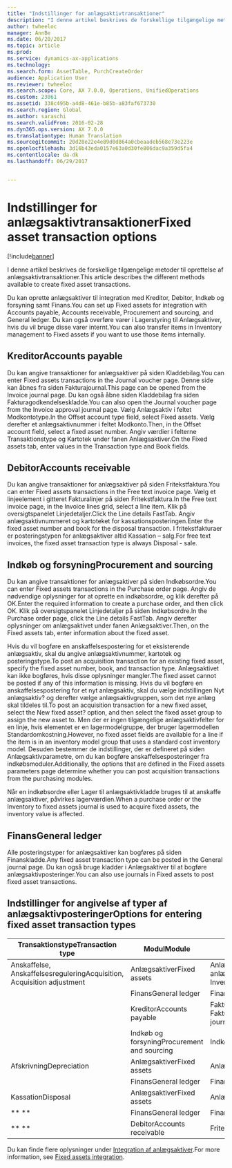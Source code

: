 ```yaml
---
title: "Indstillinger for anlægsaktivtransaktioner"
description: "I denne artikel beskrives de forskellige tilgængelige metoder til oprettelse af anlægsaktivtransaktioner."
author: twheeloc
manager: AnnBe
ms.date: 06/20/2017
ms.topic: article
ms.prod: 
ms.service: dynamics-ax-applications
ms.technology: 
ms.search.form: AssetTable, PurchCreateOrder
audience: Application User
ms.reviewer: twheeloc
ms.search.scope: Core, AX 7.0.0, Operations, UnifiedOperations
ms.custom: 23061
ms.assetid: 338c495b-a4d8-461e-b85b-a83faf673730
ms.search.region: Global
ms.author: saraschi
ms.search.validFrom: 2016-02-28
ms.dyn365.ops.version: AX 7.0.0
ms.translationtype: Human Translation
ms.sourcegitcommit: 20d28e22e4e89d0d864a0cbeaadeb568e73e223e
ms.openlocfilehash: 3d16b43eda0157e63a0d30fe806dac9a359d5fa4
ms.contentlocale: da-dk
ms.lasthandoff: 06/29/2017


---
```


# <a name="fixed-asset-transaction-options"></a><span data-ttu-id="3e5ac-103">Indstillinger for anlægsaktivtransaktioner</span><span class="sxs-lookup"><span data-stu-id="3e5ac-103">Fixed asset transaction options</span></span>

[!include[banner](../includes/banner.md)]


<span data-ttu-id="3e5ac-104">I denne artikel beskrives de forskellige tilgængelige metoder til oprettelse af anlægsaktivtransaktioner.</span><span class="sxs-lookup"><span data-stu-id="3e5ac-104">This article describes the different methods available to create fixed asset transactions.</span></span>

<span data-ttu-id="3e5ac-105">Du kan oprette anlægsaktiver til integration med Kreditor, Debitor, Indkøb og forsyning samt Finans.</span><span class="sxs-lookup"><span data-stu-id="3e5ac-105">You can set up Fixed assets for integration with Accounts payable, Accounts receivable, Procurement and sourcing, and General ledger.</span></span> <span data-ttu-id="3e5ac-106">Du kan også overføre varer i Lagerstyring til Anlægsaktiver, hvis du vil bruge disse varer internt.</span><span class="sxs-lookup"><span data-stu-id="3e5ac-106">You can also transfer items in Inventory management to Fixed assets if you want to use those items internally.</span></span>

## <a name="accounts-payable"></a><span data-ttu-id="3e5ac-107">Kreditor</span><span class="sxs-lookup"><span data-stu-id="3e5ac-107">Accounts payable</span></span>
<span data-ttu-id="3e5ac-108">Du kan angive transaktioner for anlægsaktiver på siden Kladdebilag.</span><span class="sxs-lookup"><span data-stu-id="3e5ac-108">You can enter Fixed assets transactions in the Journal voucher page.</span></span> <span data-ttu-id="3e5ac-109">Denne side kan åbnes fra siden Fakturajournal.</span><span class="sxs-lookup"><span data-stu-id="3e5ac-109">This page can be opened from the Invoice journal page.</span></span> <span data-ttu-id="3e5ac-110">Du kan også åbne siden Kladdebilag fra siden Fakturagodkendelseskladde.</span><span class="sxs-lookup"><span data-stu-id="3e5ac-110">You can also open the Journal voucher page from the Invoice approval journal page.</span></span> <span data-ttu-id="3e5ac-111">Vælg Anlægsaktiv i feltet Modkontotype.</span><span class="sxs-lookup"><span data-stu-id="3e5ac-111">In the Offset account type field, select Fixed assets.</span></span> <span data-ttu-id="3e5ac-112">Vælg derefter et anlægsaktivnummer i feltet Modkonto.</span><span class="sxs-lookup"><span data-stu-id="3e5ac-112">Then, in the Offset account field, select a fixed asset number.</span></span> <span data-ttu-id="3e5ac-113">Angiv værdier i felterne Transaktionstype og Kartotek under fanen Anlægsaktiver.</span><span class="sxs-lookup"><span data-stu-id="3e5ac-113">On the Fixed assets tab, enter values in the Transaction type and Book fields.</span></span>

## <a name="accounts-receivable"></a><span data-ttu-id="3e5ac-114">Debitor</span><span class="sxs-lookup"><span data-stu-id="3e5ac-114">Accounts receivable</span></span>
<span data-ttu-id="3e5ac-115">Du kan angive transaktioner for anlægsaktiver på siden Fritekstfaktura.</span><span class="sxs-lookup"><span data-stu-id="3e5ac-115">You can enter Fixed assets transactions in the Free text invoice page.</span></span>  <span data-ttu-id="3e5ac-116">Vælg et linjeelement i gitteret Fakturalinjer på siden Fritekstfaktura.</span><span class="sxs-lookup"><span data-stu-id="3e5ac-116">In the Free text invoice page, in the Invoice lines grid, select a line item.</span></span> <span data-ttu-id="3e5ac-117">Klik på oversigtspanelet Linjedetaljer.</span><span class="sxs-lookup"><span data-stu-id="3e5ac-117">Click the Line details FastTab.</span></span> <span data-ttu-id="3e5ac-118">Angiv anlægsaktivnummeret og kartoteket for kassationsposteringen.</span><span class="sxs-lookup"><span data-stu-id="3e5ac-118">Enter the fixed asset number and book for the disposal transaction.</span></span> <span data-ttu-id="3e5ac-119">I fritekstfakturaer er posteringstypen for anlægsaktiver altid Kassation – salg.</span><span class="sxs-lookup"><span data-stu-id="3e5ac-119">For free text invoices, the fixed asset transaction type is always Disposal - sale.</span></span>

## <a name="procurement-and-sourcing"></a><span data-ttu-id="3e5ac-120">Indkøb og forsyning</span><span class="sxs-lookup"><span data-stu-id="3e5ac-120">Procurement and sourcing</span></span>
<span data-ttu-id="3e5ac-121">Du kan angive transaktioner for anlægsaktiver på siden Indkøbsordre.</span><span class="sxs-lookup"><span data-stu-id="3e5ac-121">You can enter Fixed assets transactions in the Purchase order page.</span></span> <span data-ttu-id="3e5ac-122">Angiv de nødvendige oplysninger for at oprette en indkøbsordre, og klik derefter på OK.</span><span class="sxs-lookup"><span data-stu-id="3e5ac-122">Enter the required information to create a purchase order, and then click OK.</span></span> <span data-ttu-id="3e5ac-123">Klik på oversigtspanelet Linjedetaljer på siden Indkøbsordre.</span><span class="sxs-lookup"><span data-stu-id="3e5ac-123">In the Purchase order page, click the Line details FastTab.</span></span> <span data-ttu-id="3e5ac-124">Angiv derefter oplysninger om anlægsaktivet under fanen Anlægsaktiver.</span><span class="sxs-lookup"><span data-stu-id="3e5ac-124">Then, on the Fixed assets tab, enter information about the fixed asset.</span></span> 

<span data-ttu-id="3e5ac-125">Hvis du vil bogføre en anskaffelsespostering for et eksisterende anlægsaktiv, skal du angive anlægsaktivnummer, kartotek og posteringstype.</span><span class="sxs-lookup"><span data-stu-id="3e5ac-125">To post an acquisition transaction for an existing fixed asset, specify the fixed asset number, book, and transaction type.</span></span> <span data-ttu-id="3e5ac-126">Anlægsaktivet kan ikke bogføres, hvis disse oplysninger mangler.</span><span class="sxs-lookup"><span data-stu-id="3e5ac-126">The fixed asset cannot be posted if any of this information is missing.</span></span> <span data-ttu-id="3e5ac-127">Hvis du vil bogføre en anskaffelsespostering for et nyt anlægsaktiv, skal du vælge indstillingen Nyt anlægsaktiv? og derefter vælge anlægsaktivgruppen, som det nye anlæg skal tildeles til.</span><span class="sxs-lookup"><span data-stu-id="3e5ac-127">To post an acquisition transaction for a new fixed asset, select the New fixed asset? option, and then select the fixed asset group to assign the new asset to.</span></span> <span data-ttu-id="3e5ac-128">Men der er ingen tilgængelige anlægsaktivfelter for en linje, hvis elementet er en lagermodelgruppe, der bruger lagermodellen Standardomkostning.</span><span class="sxs-lookup"><span data-stu-id="3e5ac-128">However, no fixed asset fields are available for a line if the item is in an inventory model group that uses a standard cost inventory model.</span></span> <span data-ttu-id="3e5ac-129">Desuden bestemmer de indstillinger, der er defineret på siden Anlægsaktivparametre, om du kan bogføre anskaffelsesposteringer fra indkøbsmoduler.</span><span class="sxs-lookup"><span data-stu-id="3e5ac-129">Additionally, the options that are defined in the Fixed assets parameters page determine whether you can post acquisition transactions from the purchasing modules.</span></span> 

<span data-ttu-id="3e5ac-130">Når en indkøbsordre eller Lager til anlægsaktivkladde bruges til at anskaffe anlægsaktiver, påvirkes lagerværdien.</span><span class="sxs-lookup"><span data-stu-id="3e5ac-130">When a purchase order or the Inventory to fixed assets journal is used to acquire fixed assets, the inventory value is affected.</span></span>

## <a name="general-ledger"></a><span data-ttu-id="3e5ac-131">Finans</span><span class="sxs-lookup"><span data-stu-id="3e5ac-131">General ledger</span></span>
<span data-ttu-id="3e5ac-132">Alle posteringstyper for anlægsaktiver kan bogføres på siden Finanskladde.</span><span class="sxs-lookup"><span data-stu-id="3e5ac-132">Any fixed asset transaction type can be posted in the General journal page.</span></span> <span data-ttu-id="3e5ac-133">Du kan også bruge kladder i Anlægsaktiver til at bogføre anlægsaktivposteringer.</span><span class="sxs-lookup"><span data-stu-id="3e5ac-133">You can also use journals in Fixed assets to post fixed asset transactions.</span></span>

## <a name="options-for-entering-fixed-asset-transaction-types"></a><span data-ttu-id="3e5ac-134">Indstillinger for angivelse af typer af anlægsaktivposteringer</span><span class="sxs-lookup"><span data-stu-id="3e5ac-134">Options for entering fixed asset transaction types</span></span>


| <span data-ttu-id="3e5ac-135">Transaktionstype</span><span class="sxs-lookup"><span data-stu-id="3e5ac-135">Transaction type</span></span>                    | <span data-ttu-id="3e5ac-136">Modul</span><span class="sxs-lookup"><span data-stu-id="3e5ac-136">Module</span></span>                   | <span data-ttu-id="3e5ac-137">Indstilling</span><span class="sxs-lookup"><span data-stu-id="3e5ac-137">Options</span></span>                                   |
|-------------------------------------|--------------------------|-------------------------------------------|
| <span data-ttu-id="3e5ac-138">Anskaffelse, Anskaffelsesregulering</span><span class="sxs-lookup"><span data-stu-id="3e5ac-138">Acquisition, Acquisition adjustment</span></span> | <span data-ttu-id="3e5ac-139">Anlægsaktiver</span><span class="sxs-lookup"><span data-stu-id="3e5ac-139">Fixed assets</span></span>             | <span data-ttu-id="3e5ac-140">Anlægsaktiver, Lager til anlægsaktiver</span><span class="sxs-lookup"><span data-stu-id="3e5ac-140">Fixed assets, Inventory to fixed assets</span></span>   |
|                                     | <span data-ttu-id="3e5ac-141">Finans</span><span class="sxs-lookup"><span data-stu-id="3e5ac-141">General ledger</span></span>           | <span data-ttu-id="3e5ac-142">Finanskladde</span><span class="sxs-lookup"><span data-stu-id="3e5ac-142">General journal</span></span>                           |
|                                     | <span data-ttu-id="3e5ac-143">Kreditor</span><span class="sxs-lookup"><span data-stu-id="3e5ac-143">Accounts payable</span></span>         | <span data-ttu-id="3e5ac-144">Fakturajournal, Fakturagodkendelseskladde</span><span class="sxs-lookup"><span data-stu-id="3e5ac-144">Invoice journal, Invoice approval journal</span></span> |
|                                     | <span data-ttu-id="3e5ac-145">Indkøb og forsyning</span><span class="sxs-lookup"><span data-stu-id="3e5ac-145">Procurement and sourcing</span></span> | <span data-ttu-id="3e5ac-146">Indkøbsordre</span><span class="sxs-lookup"><span data-stu-id="3e5ac-146">Purchase order</span></span>                            |
| <span data-ttu-id="3e5ac-147">Afskrivning</span><span class="sxs-lookup"><span data-stu-id="3e5ac-147">Depreciation</span></span>                        | <span data-ttu-id="3e5ac-148">Anlægsaktiver</span><span class="sxs-lookup"><span data-stu-id="3e5ac-148">Fixed assets</span></span>             | <span data-ttu-id="3e5ac-149">Anlægsaktiver</span><span class="sxs-lookup"><span data-stu-id="3e5ac-149">Fixed assets</span></span>                              |
|                                     | <span data-ttu-id="3e5ac-150">Finans</span><span class="sxs-lookup"><span data-stu-id="3e5ac-150">General ledger</span></span>           | <span data-ttu-id="3e5ac-151">Finanskladde</span><span class="sxs-lookup"><span data-stu-id="3e5ac-151">General journal</span></span>                           |
| <span data-ttu-id="3e5ac-152">Kassation</span><span class="sxs-lookup"><span data-stu-id="3e5ac-152">Disposal</span></span>                            | <span data-ttu-id="3e5ac-153">Anlægsaktiver</span><span class="sxs-lookup"><span data-stu-id="3e5ac-153">Fixed assets</span></span>             | <span data-ttu-id="3e5ac-154">Anlægsaktiver</span><span class="sxs-lookup"><span data-stu-id="3e5ac-154">Fixed assets</span></span>                              |
| <span data-ttu-id="3e5ac-155">** **</span><span class="sxs-lookup"><span data-stu-id="3e5ac-155">** **</span></span>                               | <span data-ttu-id="3e5ac-156">Finans</span><span class="sxs-lookup"><span data-stu-id="3e5ac-156">General ledger</span></span>           | <span data-ttu-id="3e5ac-157">Finanskladde</span><span class="sxs-lookup"><span data-stu-id="3e5ac-157">General journal</span></span>                           |
| <span data-ttu-id="3e5ac-158">** **</span><span class="sxs-lookup"><span data-stu-id="3e5ac-158">** **</span></span>                               | <span data-ttu-id="3e5ac-159">Debitor</span><span class="sxs-lookup"><span data-stu-id="3e5ac-159">Accounts receivable</span></span>      | <span data-ttu-id="3e5ac-160">Fritekstfaktura</span><span class="sxs-lookup"><span data-stu-id="3e5ac-160">Free text invoice</span></span>                         |



<span data-ttu-id="3e5ac-161">Du kan finde flere oplysninger under [Integration af anlægsaktiver](fixed-asset-integration.md).</span><span class="sxs-lookup"><span data-stu-id="3e5ac-161">For more information, see [Fixed assets integration](fixed-asset-integration.md).</span></span>





